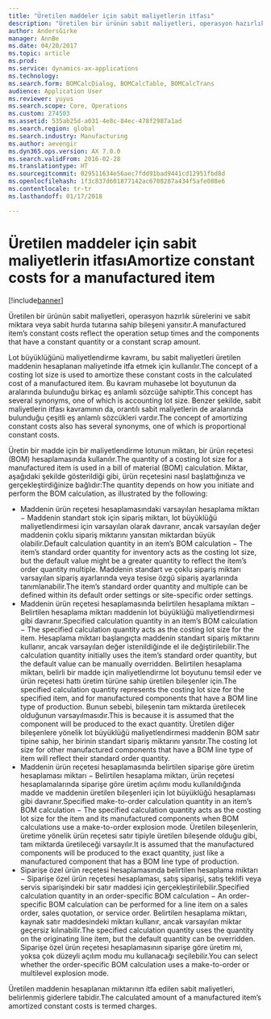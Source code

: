 ```yaml
---
title: "Üretilen maddeler için sabit maliyetlerin itfası"
description: "Üretilen bir ürünün sabit maliyetleri, operasyon hazırlık sürelerini ve sabit miktara veya sabit hurda tutarına sahip bileşeni yansıtır."
author: AndersGirke
manager: AnnBe
ms.date: 04/20/2017
ms.topic: article
ms.prod: 
ms.service: dynamics-ax-applications
ms.technology: 
ms.search.form: BOMCalcDialog, BOMCalcTable, BOMCalcTrans
audience: Application User
ms.reviewer: yuyus
ms.search.scope: Core, Operations
ms.custom: 274503
ms.assetid: 535ab25d-a031-4e8c-84ec-478f2987a1ad
ms.search.region: global
ms.search.industry: Manufacturing
ms.author: aevengir
ms.dyn365.ops.version: AX 7.0.0
ms.search.validFrom: 2016-02-28
ms.translationtype: HT
ms.sourcegitcommit: 029511634e56aec7fdd91bad9441cd12951fbd8d
ms.openlocfilehash: 1f3c837d601877142ac6708287a434f5afe088e6
ms.contentlocale: tr-tr
ms.lasthandoff: 01/17/2018

---
```


# <a name="amortize-constant-costs-for-a-manufactured-item"></a><span data-ttu-id="782e7-103">Üretilen maddeler için sabit maliyetlerin itfası</span><span class="sxs-lookup"><span data-stu-id="782e7-103">Amortize constant costs for a manufactured item</span></span>

[!include[banner](../includes/banner.md)]


<span data-ttu-id="782e7-104">Üretilen bir ürünün sabit maliyetleri, operasyon hazırlık sürelerini ve sabit miktara veya sabit hurda tutarına sahip bileşeni yansıtır.</span><span class="sxs-lookup"><span data-stu-id="782e7-104">A manufactured item’s constant costs reflect the operation setup times and the components that have a constant quantity or a constant scrap amount.</span></span> 

<span data-ttu-id="782e7-105">Lot büyüklüğünü maliyetlendirme kavramı, bu sabit maliyetleri üretilen maddenin hesaplanan maliyetinde itfa etmek için kullanılır.</span><span class="sxs-lookup"><span data-stu-id="782e7-105">The concept of a costing lot size is used to amortize these constant costs in the calculated cost of a manufactured item.</span></span> <span data-ttu-id="782e7-106">Bu kavram muhasebe lot boyutunun da aralarında bulunduğu birkaç eş anlamlı sözcüğe sahiptir.</span><span class="sxs-lookup"><span data-stu-id="782e7-106">This concept has several synonyms, one of which is accounting lot size.</span></span> <span data-ttu-id="782e7-107">Benzer şekilde, sabit maliyetlerin itfası kavramının da, orantılı sabit maliyetlerin de aralarında bulunduğu çeşitli eş anlamlı sözcükleri vardır.</span><span class="sxs-lookup"><span data-stu-id="782e7-107">The concept of amortizing constant costs also has several synonyms, one of which is proportional constant costs.</span></span>

<span data-ttu-id="782e7-108">Üretin bir madde için bir maliyetlendirme lotunun miktarı, bir ürün reçetesi (BOM) hesaplamasında kullanılır.</span><span class="sxs-lookup"><span data-stu-id="782e7-108">The quantity of a costing lot size for a manufactured item is used in a bill of material (BOM) calculation.</span></span> <span data-ttu-id="782e7-109">Miktar, aşağıdaki şekilde gösterildiği gibi, ürün reçetesini nasıl başlattığınıza ve gerçekleştirdiğinize bağlıdır:</span><span class="sxs-lookup"><span data-stu-id="782e7-109">The quantity depends on how you initiate and perform the BOM calculation, as illustrated by the following:</span></span>

-   <span data-ttu-id="782e7-110">Maddenin ürün reçetesi hesaplamasındaki varsayılan hesaplama miktarı − Maddenin standart stok için sipariş miktarı, lot büyüklüğü maliyetlendirmesi için varsayılan olarak davranır, ancak varsayılan değer maddenin çoklu sipariş miktarını yansıtan miktardan büyük olabilir.</span><span class="sxs-lookup"><span data-stu-id="782e7-110">Default calculation quantity in an item’s BOM calculation − The item’s standard order quantity for inventory acts as the costing lot size, but the default value might be a greater quantity to reflect the item’s order quantity multiple.</span></span> <span data-ttu-id="782e7-111">Maddenin standart ve çoklu sipariş miktarı varsayılan sipariş ayarlarında veya tesise özgü sipariş ayarlarında tanımlanabilir.</span><span class="sxs-lookup"><span data-stu-id="782e7-111">The item’s standard order quantity and multiple can be defined within its default order settings or site-specific order settings.</span></span>
-   <span data-ttu-id="782e7-112">Maddenin ürün reçetesi hesaplamasında belirtilen hesaplama miktarı − Belirtilen hesaplama miktarı maddenin lot büyüklüğü maliyetlendirmesi gibi davranır.</span><span class="sxs-lookup"><span data-stu-id="782e7-112">Specified calculation quantity in an item’s BOM calculation − The specified calculation quantity acts as the costing lot size for the item.</span></span> <span data-ttu-id="782e7-113">Hesaplama miktarı başlangıçta maddenin standart sipariş miktarını kullanır, ancak varsayılan değer istenildiğinde el ile değiştirilebilir.</span><span class="sxs-lookup"><span data-stu-id="782e7-113">The calculation quantity initially uses the item’s standard order quantity, but the default value can be manually overridden.</span></span> <span data-ttu-id="782e7-114">Belirtilen hesaplama miktarı, belirli bir madde için maliyetlendirme lot boyutunu temsil eder ve ürün reçetesi hattı üretim türüne sahip üretilen bileşenler için.</span><span class="sxs-lookup"><span data-stu-id="782e7-114">The specified calculation quantity represents the costing lot size for the specified item, and for manufactured components that have a BOM line type of production.</span></span> <span data-ttu-id="782e7-115">Bunun sebebi, bileşenin tam miktarda üretilecek olduğunun varsayılmasıdır.</span><span class="sxs-lookup"><span data-stu-id="782e7-115">This is because it is assumed that the component will be produced to the exact quantity.</span></span> <span data-ttu-id="782e7-116">Üretilen diğer bileşenlere yönelik lot büyüklüğü maliyetlendirmesi maddenin BOM satır tipine sahip, her birinin standart sipariş miktarını yansıtır.</span><span class="sxs-lookup"><span data-stu-id="782e7-116">The costing lot size for other manufactured components that have a BOM line type of item will reflect their standard order quantity.</span></span>
-   <span data-ttu-id="782e7-117">Maddenin ürün reçetesi hesaplamasında belirtilen siparişe göre üretim hesaplaması miktarı − Belirtilen hesaplama miktarı, ürün reçetesi hesaplamalarında siparişe göre üretim açılımı modu kullanıldığında madde ve maddenin üretilen bileşenleri için lot büyüklüğü hesaplaması gibi davranır.</span><span class="sxs-lookup"><span data-stu-id="782e7-117">Specified make-to-order calculation quantity in an item’s BOM calculation − The specified calculation quantity acts as the costing lot size for the item and its manufactured components when BOM calculations use a make-to-order explosion mode.</span></span> <span data-ttu-id="782e7-118">Üretilen bileşenlerin, üretime yönelik ürün reçetesi satır tipiyle üretilen bileşende olduğu gibi, tam miktarda üretileceği varsayılır.</span><span class="sxs-lookup"><span data-stu-id="782e7-118">It is assumed that the manufactured components will be produced to the exact quantity, just like a manufactured component that has a BOM line type of production.</span></span>
-   <span data-ttu-id="782e7-119">Siparişe özel ürün reçetesi hesaplamasında belirtilen hesaplama miktarı − Siparişe özel ürün reçetesi hesaplaması, satış siparişi, satış teklifi veya servis siparişindeki bir satır maddesi için gerçekleştirilebilir.</span><span class="sxs-lookup"><span data-stu-id="782e7-119">Specified calculation quantity in an order-specific BOM calculation − An order-specific BOM calculation can be performed for a line item on a sales order, sales quotation, or service order.</span></span> <span data-ttu-id="782e7-120">Belirtilen hesaplama miktarı, kaynak satır maddesindeki miktarı kullanır, ancak varsayılan miktar geçersiz kılınabilir.</span><span class="sxs-lookup"><span data-stu-id="782e7-120">The specified calculation quantity uses the quantity on the originating line item, but the default quantity can be overridden.</span></span> <span data-ttu-id="782e7-121">Siparişe özel ürün reçetesi hesaplamasının siparişe göre üretim mi, yoksa çok düzeyli açılım modu mu kullanacağı seçilebilir.</span><span class="sxs-lookup"><span data-stu-id="782e7-121">You can select whether the order-specific BOM calculation uses a make-to-order or multilevel explosion mode.</span></span>

<span data-ttu-id="782e7-122">Üretilen maddenin hesaplanan miktarının itfa edilen sabit maliyetleri, belirlenmiş giderlere tabidir.</span><span class="sxs-lookup"><span data-stu-id="782e7-122">The calculated amount of a manufactured item’s amortized constant costs is termed charges.</span></span>






